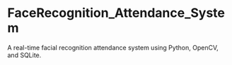 # FaceRecognition_Attendance_System

A real-time facial recognition attendance system using Python, OpenCV, and SQLite.